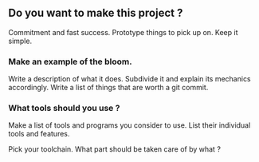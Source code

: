 
## Do you want to make this project ?

Commitment and fast success.
Prototype things to pick up on.
Keep it simple.

### Make an example of the bloom.

Write a description of what it does.
Subdivide it and explain its mechanics accordingly.
Write a list of things that are worth a git commit.

### What tools should you use ?

Make a list of tools and programs you consider to use.
List their individual tools and features.

Pick your toolchain. 
What part should be taken care of by what ?
